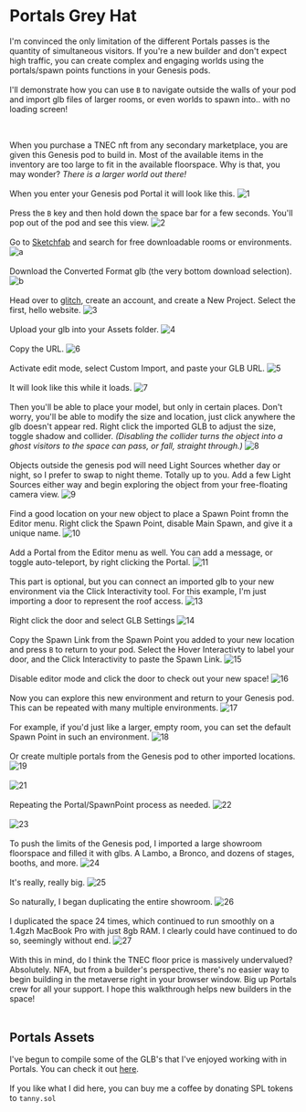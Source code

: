 # Portals Grey Hat

I'm convinced the only limitation of the different Portals passes is the quantity of simultaneous visitors. If you're a new builder and don't expect high traffic, you can create complex and engaging worlds using the portals/spawn points functions in your Genesis pods.<br><br>
I'll demonstrate how you can use `B` to navigate outside the walls of your pod and import glb files of larger rooms, or even worlds to spawn into.. with no loading screen!<br><br>
##
When you purchase a TNEC nft from any secondary marketplace, you are given this Genesis pod to build in. Most of the available items in the inventory are too large to fit in the available floorspace. Why is that, you may wonder? <i>There is a larger world out there!</i><br><br>
When you enter your Genesis pod Portal it will look like this.
![1](assets/1.png)<br><br>
Press the `B` key and then hold down the space bar for a few seconds. You'll pop out of the pod and see this view.
![2](assets/2.png)<br><br>
Go to [Sketchfab](https://sketchfab.com/) and search for free downloadable rooms or environments.
![a](assets/a.png)<br><br>
Download the Converted Format glb (the very bottom download selection).
![b](assets/b.png)<br><br>
Head over to [glitch](https://glitch.com/), create an account, and create a New Project. Select the first, hello website.
![3](assets/3.png)<br><br>
Upload your glb into your Assets folder.
![4](assets/4.png)<br><br>
Copy the URL.
![6](assets/6.png)<br><br>
Activate edit mode, select Custom Import, and paste your GLB URL.
![5](assets/5.png)<br><br>
It will look like this while it loads.
![7](assets/7.png)<br><br>
Then you'll be able to place your model, but only in certain places. Don't worry, you'll be able to modify the size and location, just click anywhere the glb doesn't appear red. Right click the imported GLB to adjust the size, toggle shadow and collider. <i>(Disabling the collider turns the object into a ghost visitors to the space can pass, or fall, straight through.)</i>
![8](assets/8.png)<br><br>
Objects outside the genesis pod will need Light Sources whether day or night, so I prefer to swap to night theme. Totally up to you. Add a few Light Sources either way and begin exploring the object from your free-floating camera view.
![9](assets/9.png)<br><br>
Find a good location on your new object to place a Spawn Point fromn the Editor menu. Right click the Spawn Point, disable Main Spawn, and give it a unique name. 
![10](assets/10.png)<br><br>
Add a Portal from the Editor menu as well. You can add a message, or toggle auto-teleport, by right clicking the Portal.
![11](assets/11.png)<br><br>
This part is optional, but you can connect an imported glb to your new environment via the Click Interactivity tool. For this example, I'm just importing a door to represent the roof access.
![13](assets/13.png)<br><br>
Right click the door and select GLB Settings
![14](assets/14.png)<br><br>
Copy the Spawn Link from the Spawn Point you added to your new location and press `B` to return to your pod. Select the Hover Interactivty to label your door, and the Click Interactivity to paste the Spawn Link.
![15](assets/15.png)<br><br>
Disable editor mode and click the door to check out your new space!
![16](assets/16.png)<br><br>
Now you can explore this new environment and return to your Genesis pod. This can be repeated with many multiple environments.
![17](assets/17.png)<br><br>
For example, if you'd just like a larger, empty room, you can set the default Spawn Point in such an environment.
![18](assets/18.png)<br><br>
Or create multiple portals from the Genesis pod to other imported locations.
![19](assets/19.png)<br><br>
![21](assets/21.png)<br><br>
Repeating the Portal/SpawnPoint process as needed.
![22](assets/22.png)<br><br>
![23](assets/23.png)<br><br>
To push the limits of the Genesis pod, I imported a large showroom floorspace and filled it with glbs. A Lambo, a Bronco, and dozens of stages, booths, and more.
![24](assets/24.png)<br><br>
It's really, really big.
![25](assets/25.png)<br><br>
So naturally, I began duplicating the entire showroom.
![26](assets/26.png)<br><br>
I duplicated the space 24 times, which continued to run smoothly on a 1.4gzh MacBook Pro with just 8gb RAM. I clearly could have continued to do so, seemingly without end.
![27](assets/27.png)<br><br>
With this in mind, do I think the TNEC floor price is massively undervalued? Absolutely. NFA, but from a builder's perspective, there's no easier way to begin building in the metaverse right in your browser window. Big up Portals crew for all your support. I hope this walkthrough helps new builders in the space! 
<br><br>
## Portals Assets
I've begun to compile some of the GLB's that I've enjoyed working with in Portals. You can check it out [here](https://sketchfab.com/denverhnt/collections/portals-assets-4a4599d245f64d6bb0ea6ccdce0400bd).
<br><br>
If you like what I did here, you can buy me a coffee by donating SPL tokens to `tanny.sol` 
